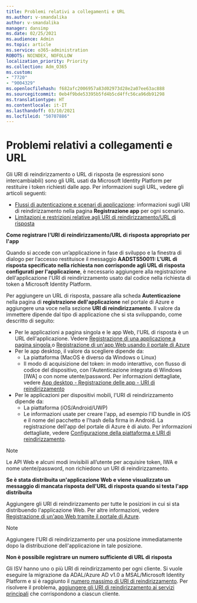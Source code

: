 ```yaml
---
title: Problemi relativi a collegamenti e URL
ms.author: v-smandalika
author: v-smandalika
manager: dansimp
ms.date: 02/25/2021
ms.audience: Admin
ms.topic: article
ms.service: o365-administration
ROBOTS: NOINDEX, NOFOLLOW
localization_priority: Priority
ms.collection: Adm_O365
ms.custom:
- "7720"
- "9004329"
ms.openlocfilehash: f682afc2006957a83d02973d28e2a07ee63ac888
ms.sourcegitcommit: 0eb4f9bde53395b5fd4b5cd4ffc56ca96db91298
ms.translationtype: HT
ms.contentlocale: it-IT
ms.lasthandoff: 03/10/2021
ms.locfileid: "50707886"
---
```

# <a name="issues-with-links-and-urls"></a>Problemi relativi a collegamenti e URL

Gli URI di reindirizzamento o URL di risposta (le espressioni sono intercambiabili) sono gli URL usati da Microsoft Identity Platform per restituire i token richiesti dalle app. Per informazioni sugli URL, vedere gli articoli seguenti:

- [Flussi di autenticazione e scenari di applicazione](https://docs.microsoft.com/azure/active-directory/develop/authentication-flows-app-scenarios): informazioni sugli URI di reindirizzamento nella pagina **Registrazione app** per ogni scenario.
- [Limitazioni e restrizioni relative agli URI di reindirizzamento/URL di risposta](https://docs.microsoft.com/azure/active-directory/develop/reply-url)

**Come registrare l'URI di reindirizzamento/URL di risposta appropriato per l'app**

Quando si accede con un’applicazione in fase di sviluppo e la finestra di dialogo per l’accesso restituisce il messaggio **AADSTS50011: L'URL di risposta specificato nella richiesta non corrisponde agli URL di risposta configurati per l'applicazione<your app ID>**, è necessario aggiungere alla registrazione dell'applicazione l'URI di reindirizzamento usato dal codice nella richiesta di token a Microsoft Identity Platform.

Per aggiungere un URL di risposta, passare alla scheda **Autenticazione** nella pagina di **registrazione dell'applicazione** nel portale di Azure e aggiungere una voce nella sezione **URI di reindirizzamento**. Il valore da immettere dipende dal tipo di applicazione che si sta sviluppando, come descritto di seguito:

- Per le applicazioni a pagina singola e le app Web, l'URL di risposta è un URL dell'applicazione. Vedere [Registrazione di una applicazione a pagina singola ](https://docs.microsoft.com/azure/active-directory/develop/scenario-spa-app-registration#register-a-redirect-uri) o [Registrazione di un'app Web usando il portale di Azure](https://docs.microsoft.com/azure/active-directory/develop/scenario-web-app-sign-user-app-registration?tabs=aspnetcore#register-an-app-using-azure-portal)
- Per le app desktop, il valore da scegliere dipende da:
    - La piattaforma (MacOS è diverso da Windows o Linux)
    - Il modo di acquisizione del token: in modo interattivo, con flusso di codice del dispositivo, con l'Autenticazione integrata di Windows [IWA] o con nome utente/password.
    Per informazioni dettagliate, vedere [App desktop - Registrazione delle app - URI di reindirizzamento](https://docs.microsoft.com/azure/active-directory/develop/scenario-desktop-app-registration#redirect-uris)
- Per le applicazioni per dispositivi mobili, l'URI di reindirizzamento dipende da:
    - La piattaforma (iOS/Android/UWP)
    - Le informazioni usate per creare l'app, ad esempio l'ID bundle in iOS e il nome del pacchetto e l'hash della firma in Android. La registrazione dell'app del portale di Azure è di aiuto. Per informazioni dettagliate, vedere [Configurazione della piattaforma e URI di reindirizzamento](https://docs.microsoft.com/azure/active-directory/develop/scenario-mobile-app-registration#platform-configuration-and-redirect-uris).

> [!NOTE]
> Le API Web e alcuni modi invisibili all’utente per acquisire token, IWA e nome utente/password, non richiedono un URI di reindirizzamento.

**Se è stata distribuita un'applicazione Web e viene visualizzato un messaggio di mancata risposta dell'URL di risposta quando si testa l'app distribuita**

Aggiungere gli URI di reindirizzamento per tutte le posizioni in cui si sta distribuendo l'applicazione Web. Per altre informazioni, vedere [Registrazione di un'app Web tramite il portale di Azure](https://docs.microsoft.com/azure/active-directory/develop/scenario-web-app-sign-user-app-registration).

> [!NOTE]
> Aggiungere l'URI di reindirizzamento per una posizione immediatamente dopo la distribuzione dell'applicazione in tale posizione.

**Non è possibile registrare un numero sufficiente di URL di risposta**

Gli ISV hanno uno o più URI di reindirizzamento per ogni cliente. Si vuole eseguire la migrazione da ADAL/Azure AD v1.0 a MSAL/Microsoft Identity Platform e si è raggiunto il [numero massimo di URI di reindirizzamento](https://docs.microsoft.com/azure/active-directory/develop/reply-url#maximum-number-of-redirect-uris). Per risolvere il problema, [aggiungere gli URI di reindirizzamento ai servizi principali](https://docs.microsoft.com/azure/active-directory/develop/reply-url#add-redirect-uris-to-service-principals) che corrispondono a ciascun cliente.
